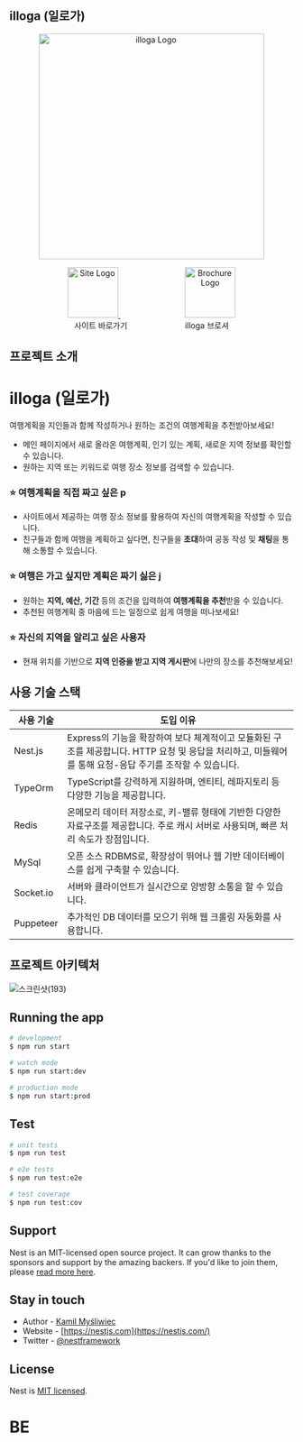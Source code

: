 ## illoga (일로가)

<p align="center">
  <img src="https://file.notion.so/f/f/83c75a39-3aba-4ba4-a792-7aefe4b07895/cd3747fe-4d4d-44a7-bee6-3e044cb280cd/_9899f63f-3c94-4a28-9bea-7b4b9beccec8.jpg?id=b981c25a-93ca-4771-affd-3315683b4673&table=block&spaceId=83c75a39-3aba-4ba4-a792-7aefe4b07895&expirationTimestamp=1714636800000&signature=AyJtz2WjxIEAFJBok6O8xRplBIC9EGH_pcxBLpsdZIs&downloadName=_9899f63f-3c94-4a28-9bea-7b4b9beccec8.jpg" width="400" alt="illoga Logo" /></a>
</p>

<div align="center">
  <a href="https://illoga.store/">
    <img src="https://file.notion.so/f/f/83c75a39-3aba-4ba4-a792-7aefe4b07895/cd3747fe-4d4d-44a7-bee6-3e044cb280cd/_9899f63f-3c94-4a28-9bea-7b4b9beccec8.jpg?id=b981c25a-93ca-4771-affd-3315683b4673&table=block&spaceId=83c75a39-3aba-4ba4-a792-7aefe4b07895&expirationTimestamp=1714636800000&signature=AyJtz2WjxIEAFJBok6O8xRplBIC9EGH_pcxBLpsdZIs&downloadName=_9899f63f-3c94-4a28-9bea-7b4b9beccec8.jpg" width="90px" alt="Site Logo" />
  </a>
  &nbsp;&nbsp;&nbsp;&nbsp;&nbsp&nbsp;&nbsp;&nbsp;&nbsp;&nbsp&nbsp;&nbsp;&nbsp&nbsp;&nbsp;&nbsp;&nbsp;&nbsp&nbsp;&nbsp;&nbsp;&nbsp;&nbsp&nbsp;&nbsp;&nbsp;&nbsp;&nbsp;
  <a href="https://www.notion.so/teamsparta/illoga-d985f4411d694774bace7b83722dc16e?pvs=4">
    <img src="https://camo.githubusercontent.com/8d237e7d7ba690deb35eca1765cb47779a080471efb16ef76672aca7b7c26a9f/68747470733a2f2f63646e2d69636f6e732d706e672e666c617469636f6e2e636f6d2f3531322f323632382f323632383835392e706e67" width="90px" alt="Brochure Logo" />
  </a>
</div>

<div align="center">
  <span>사이트 바로가기</span>
  &nbsp;&nbsp;&nbsp;&nbsp;&nbsp;&nbsp;&nbsp;&nbsp&nbsp;&nbsp;&nbsp;&nbsp;&nbsp&nbsp;&nbsp;&nbsp;&nbsp;&nbsp&nbsp;&nbsp;&nbsp;&nbsp;&nbsp&nbsp;
  <span>illoga 브로셔</span>
</div>


## 프로젝트 소개

# illoga (일로가)

여행계획을 지인들과 함께 작성하거나 원하는 조건의 여행계획을 추천받아보세요!

- 메인 페이지에서 새로 올라온 여행계획, 인기 있는 계획, 새로운 지역 정보를 확인할 수 있습니다.
- 원하는 지역 또는 키워드로 여행 장소 정보를 검색할 수 있습니다.

### ⭐ 여행계획을 직접 짜고 싶은 p
- 사이트에서 제공하는 여행 장소 정보를 활용하여 자신의 여행계획을 작성할 수 있습니다.
- 친구들과 함께 여행을 계획하고 싶다면, 친구들을 **초대**하여 공동 작성 및 **채팅**을 통해 소통할 수 있습니다.

### ⭐ 여행은 가고 싶지만 계획은 짜기 싫은 j
- 원하는 **지역, 예산, 기간** 등의 조건을 입력하여 **여행계획을 추천**받을 수 있습니다.
- 추천된 여행계획 중 마음에 드는 일정으로 쉽게 여행을 떠나보세요!

### ⭐ 자신의 지역을 알리고 싶은 사용자
- 현재 위치를 기반으로 **지역 인증을 받고 지역 게시판**에 나만의 장소를 추천해보세요!


## 사용 기술 스택


| 사용 기술   | 도입 이유                                                                                                             |
|-------------|--------------------------------------------------------------------------------------------------------------------|
| Nest.js     | Express의 기능을 확장하여 보다 체계적이고 모듈화된 구조를 제공합니다. HTTP 요청 및 응답을 처리하고, 미들웨어를 통해 요청-응답 주기를 조작할 수 있습니다. |
| TypeOrm     | TypeScript를 강력하게 지원하며, 엔티티, 레파지토리 등 다양한 기능을 제공합니다.                                                  |
| Redis       | 온메모리 데이터 저장소로, 키-밸류 형태에 기반한 다양한 자료구조를 제공합니다. 주로 캐시 서버로 사용되며, 빠른 처리 속도가 장점입니다.                                |
| MySql       | 오픈 소스 RDBMS로, 확장성이 뛰어나 웹 기반 데이터베이스를 쉽게 구축할 수 있습니다.                                               |
| Socket.io   | 서버와 클라이언트가 실시간으로 양방향 소통을 할 수 있습니다.                                                             |
| Puppeteer   | 추가적인 DB 데이터를 모으기 위해 웹 크롤링 자동화를 사용합니다.                                                           |


## 프로젝트 아키텍처

![스크린샷(193)](https://github.com/sparta-project-illoga/BE/assets/101691327/9bcf4ccc-4126-42b4-a41e-feaa5205c726)


## Running the app

```bash
# development
$ npm run start

# watch mode
$ npm run start:dev

# production mode
$ npm run start:prod
```

## Test

```bash
# unit tests
$ npm run test

# e2e tests
$ npm run test:e2e

# test coverage
$ npm run test:cov
```

## Support

Nest is an MIT-licensed open source project. It can grow thanks to the sponsors and support by the amazing backers. If you'd like to join them, please [read more here](https://docs.nestjs.com/support).

## Stay in touch

- Author - [Kamil Myśliwiec](https://kamilmysliwiec.com)
- Website - [https://nestjs.com](https://nestjs.com/)
- Twitter - [@nestframework](https://twitter.com/nestframework)

## License

Nest is [MIT licensed](LICENSE).
# BE

